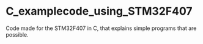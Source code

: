 # C_examplecode_using_STM32F407
Code made for the STM32F407 in C, that explains simple programs that are possible.
